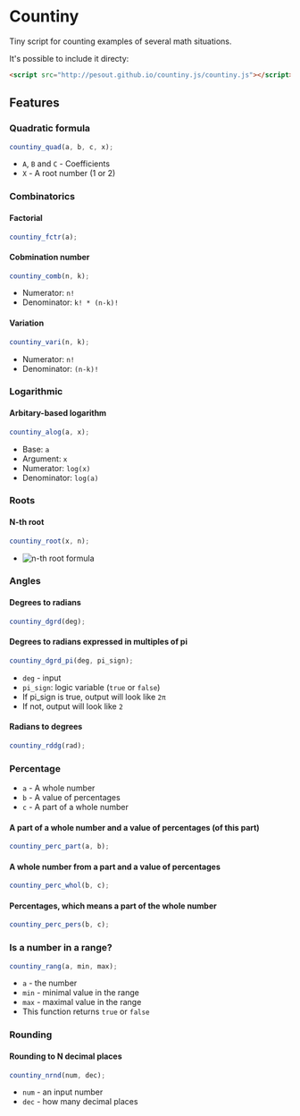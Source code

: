 # Countiny

Tiny script for counting examples of several math situations.

It's possible to include it directy:

``` html
<script src="http://pesout.github.io/countiny.js/countiny.js"></script>
```

## Features

### Quadratic formula

```javascript
countiny_quad(a, b, c, x);
```

- `A`, `B` and `C` - Coefficients
- `X` - A root number (1 or 2)


### Combinatorics

#### Factorial

```javascript
countiny_fctr(a);
```

#### Cobmination number

```javascript
countiny_comb(n, k);
```

- Numerator: `n!`
- Denominator: `k! * (n-k)!`

#### Variation

```javascript
countiny_vari(n, k);
```

- Numerator: `n!`
- Denominator: `(n-k)!`


### Logarithmic

#### Arbitary-based logarithm

```javascript
countiny_alog(a, x);
```

- Base: `a`
- Argument: `x`
- Numerator: `log(x)`
- Denominator: `log(a)`


### Roots

#### N-th root

```javascript
countiny_root(x, n);
```
- ![n-th root formula](https://wikimedia.org/api/rest_v1/media/math/render/svg/5d9845f4838d72b3362cf0dfdd2e78784efd37ac)


### Angles

#### Degrees to radians

```javascript
countiny_dgrd(deg);
```

#### Degrees to radians expressed in multiples of pi

```javascript
countiny_dgrd_pi(deg, pi_sign);
```

- `deg` - input
- `pi_sign`: logic variable (`true` or `false`)
 - If pi_sign is true, output will look like `2π`
 - If not, output will look like `2`

#### Radians to degrees

```javascript
countiny_rddg(rad);
```


### Percentage

- `a` - A whole number
- `b` - A value of percentages
- `c` - A part of a whole number

#### A part of a whole number and a value of percentages (of this part)

```javascript
countiny_perc_part(a, b);
```

#### A whole number from a part and a value of percentages

```javascript
countiny_perc_whol(b, c);
```

#### Percentages, which means a part of the whole number

```javascript
countiny_perc_pers(b, c);
```


### Is a number in a range?

```javascript
countiny_rang(a, min, max);
```

- `a` - the number
- `min` - minimal value in the range
- `max` - maximal value in the range
- This function returns `true` or `false`



### Rounding

#### Rounding to N decimal places

```javascript
countiny_nrnd(num, dec);
```

- `num` - an input number
- `dec` - how many decimal places
